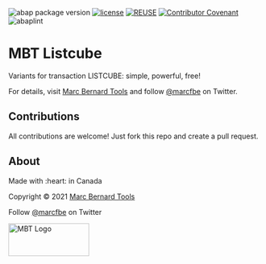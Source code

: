 ![abap package version](https://img.shields.io/endpoint?url=https://shield.abap.space/version-shield-json/github/Marc-Bernard-Tools/Marc-Bernard-Tools-Versions/.apack-manifest.xml/dependencies/github.com/Marc-Bernard-Tools/MBT-Listcube&label=version&color=darkgray)
[![license](https://img.shields.io/github/license/Marc-Bernard-Tools/MBT-Listcube)](LICENSE)
[![REUSE](https://api.reuse.software/badge/github.com/Marc-Bernard-Tools/MBT-Listcube)](https://api.reuse.software/info/github.com/Marc-Bernard-Tools/MBT-Listcube)
[![Contributor Covenant](https://img.shields.io/badge/Contributor%20Covenant-2.0-4baaaa.svg)](CODE_OF_CONDUCT.md)
![abaplint](https://github.com/sbcgua/ajson/workflows/abaplint/badge.svg)

# MBT Listcube

Variants for transaction LISTCUBE: simple, powerful, free! 

For details, visit [Marc Bernard Tools](https://marcbernardtools.com/downloads/mbt-listcube) and follow [@marcfbe](https://twitter.com/marcfbe) on Twitter.

## Contributions

All contributions are welcome! Just fork this repo and create a pull request. 

## About

<p>Made with :heart: in Canada</p>
<p>Copyright © 2021 <a href="https://marcbernardtools.com/">Marc Bernard Tools</a></p>
<p>Follow <a href="https://twitter.com/marcfbe">@marcfbe</a> on Twitter</p>
<p><a href="https://marcbernardtools.com/"><img width="160" height="65" src="https://marcbernardtools.com/info/MBT_Logo_640x250_on_Gray.png" alt="MBT Logo"></a></p>
